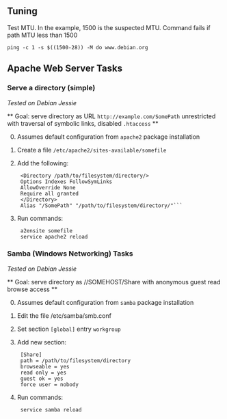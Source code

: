 ## Tuning

Test MTU. In the example, 1500 is the suspected MTU. Command fails if path MTU less than 1500

```
ping -c 1 -s $((1500-28)) -M do www.debian.org
```

## Apache Web Server Tasks

### Serve a directory (simple)

*Tested on Debian Jessie*

** Goal: serve directory as URL `http://example.com/SomePath` unrestricted with traversal of symbolic links, disabled `.htaccess` **

0. Assumes default configuration from `apache2` package installation
1. Create a file `/etc/apache2/sites-available/somefile`
2. Add the following:

        <Directory /path/to/filesystem/directory/>
        Options Indexes FollowSymLinks
        AllowOverride None
        Require all granted
        </Directory>
        Alias "/SomePath" "/path/to/filesystem/directory/"```
3. Run commands:

        a2ensite somefile
        service apache2 reload

### Samba (Windows Networking) Tasks

*Tested on Debian Jessie*

** Goal: serve directory as //SOMEHOST/Share with anonymous guest read browse access **

0. Assumes default configuration from `samba` package installation
1. Edit the file /etc/samba/smb.conf
2. Set section `[global]` entry `workgroup`
3. Add new section:

        [Share]
        path = /path/to/filesystem/directory
        browseable = yes
        read only = yes
        guest ok = yes
        force user = nobody

4. Run commands:

        service samba reload
